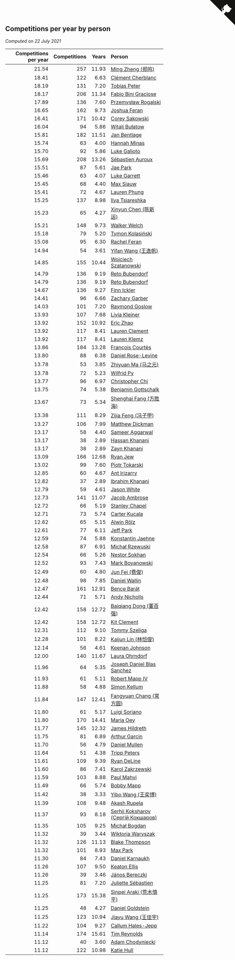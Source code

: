 ## Competitions per year by person

*Computed on 22 July 2021*

| Competitions per year | Competitions | Years | Person |
| ---: | ---: | ---: | :--- |
| 21.54 | 257 | 11.93 | [Ming Zheng (郑鸣)](https://www.worldcubeassociation.org/persons/2009ZHEN11) |
| 18.41 | 122 | 6.63 | [Clément Cherblanc](https://www.worldcubeassociation.org/persons/2014CHER05) |
| 18.19 | 131 | 7.20 | [Tobias Peter](https://www.worldcubeassociation.org/persons/2014PETE03) |
| 18.17 | 206 | 11.34 | [Fabio Bini Graciose](https://www.worldcubeassociation.org/persons/2010GRAC02) |
| 17.89 | 136 | 7.60 | [Przemysław Rogalski](https://www.worldcubeassociation.org/persons/2013ROGA02) |
| 16.65 | 162 | 9.73 | [Joshua Feran](https://www.worldcubeassociation.org/persons/2011FERA01) |
| 16.41 | 171 | 10.42 | [Corey Sakowski](https://www.worldcubeassociation.org/persons/2011SAKO01) |
| 16.04 | 94 | 5.86 | [Witali Bułatow](https://www.worldcubeassociation.org/persons/2015BUAT01) |
| 15.81 | 182 | 11.51 | [Jan Bentlage](https://www.worldcubeassociation.org/persons/2010BENT01) |
| 15.74 | 63 | 4.00 | [Hannah Minas](https://www.worldcubeassociation.org/persons/2017MINA04) |
| 15.70 | 92 | 5.86 | [Luke Galioto](https://www.worldcubeassociation.org/persons/2015GALI02) |
| 15.69 | 208 | 13.26 | [Sébastien Auroux](https://www.worldcubeassociation.org/persons/2008AURO01) |
| 15.51 | 87 | 5.61 | [Jae Park](https://www.worldcubeassociation.org/persons/2015PARK24) |
| 15.46 | 63 | 4.07 | [Luke Garrett](https://www.worldcubeassociation.org/persons/2017GARR05) |
| 15.45 | 68 | 4.40 | [Max Siauw](https://www.worldcubeassociation.org/persons/2017SIAU02) |
| 15.41 | 72 | 4.67 | [Lauren Phung](https://www.worldcubeassociation.org/persons/2016PHUN02) |
| 15.25 | 137 | 8.98 | [Ilya Tsiareshka](https://www.worldcubeassociation.org/persons/2012TERE01) |
| 15.23 | 65 | 4.27 | [Xinyun Chen (陈新运)](https://www.worldcubeassociation.org/persons/2017CHEN36) |
| 15.21 | 148 | 9.73 | [Walker Welch](https://www.worldcubeassociation.org/persons/2011WELC01) |
| 15.18 | 79 | 5.20 | [Tymon Kolasiński](https://www.worldcubeassociation.org/persons/2016KOLA02) |
| 15.08 | 95 | 6.30 | [Rachel Feran](https://www.worldcubeassociation.org/persons/2015FERA01) |
| 14.94 | 54 | 3.61 | [Yifan Wang (王逸帆)](https://www.worldcubeassociation.org/persons/2017WANY29) |
| 14.85 | 155 | 10.44 | [Wojciech Szatanowski](https://www.worldcubeassociation.org/persons/2011SZAT01) |
| 14.79 | 136 | 9.19 | [Reto Bubendorf](https://www.worldcubeassociation.org/persons/2012BUBE01) |
| 14.79 | 136 | 9.19 | [Reto Bubendorf](https://www.worldcubeassociation.org/persons/2012BUBE01) |
| 14.67 | 136 | 9.27 | [Finn Ickler](https://www.worldcubeassociation.org/persons/2012ICKL01) |
| 14.41 | 96 | 6.66 | [Zachary Garber](https://www.worldcubeassociation.org/persons/2014GARB01) |
| 14.03 | 101 | 7.20 | [Raymond Goslow](https://www.worldcubeassociation.org/persons/2014GOSL01) |
| 13.93 | 107 | 7.68 | [Livia Kleiner](https://www.worldcubeassociation.org/persons/2013KLEI03) |
| 13.92 | 152 | 10.92 | [Eric Zhao](https://www.worldcubeassociation.org/persons/2010ZHAO19) |
| 13.92 | 117 | 8.41 | [Lauren Clement](https://www.worldcubeassociation.org/persons/2013KLEM01) |
| 13.92 | 117 | 8.41 | [Lauren Klemz](https://www.worldcubeassociation.org/persons/2013KLEM01) |
| 13.86 | 184 | 13.28 | [François Courtès](https://www.worldcubeassociation.org/persons/2008COUR01) |
| 13.80 | 88 | 6.38 | [Daniel Rose-Levine](https://www.worldcubeassociation.org/persons/2015ROSE01) |
| 13.78 | 53 | 3.85 | [Zhiyuan Ma (马之元)](https://www.worldcubeassociation.org/persons/2017MAZH04) |
| 13.78 | 72 | 5.23 | [Wilfrid Py](https://www.worldcubeassociation.org/persons/2016PYWI01) |
| 13.77 | 96 | 6.97 | [Christopher Chi](https://www.worldcubeassociation.org/persons/2014CHIC01) |
| 13.75 | 74 | 5.38 | [Benjamin Gottschalk](https://www.worldcubeassociation.org/persons/2016GOTT01) |
| 13.67 | 73 | 5.34 | [Shenghai Fang (方胜海)](https://www.worldcubeassociation.org/persons/2016FANG01) |
| 13.38 | 111 | 8.29 | [Zijia Feng (冯子甲)](https://www.worldcubeassociation.org/persons/2013FENG02) |
| 13.27 | 106 | 7.99 | [Matthew Dickman](https://www.worldcubeassociation.org/persons/2013DICK01) |
| 13.17 | 58 | 4.40 | [Sameer Aggarwal](https://www.worldcubeassociation.org/persons/2017AGGA01) |
| 13.17 | 38 | 2.89 | [Hassan Khanani](https://www.worldcubeassociation.org/persons/2018KHAN26) |
| 13.17 | 38 | 2.89 | [Zayn Khanani](https://www.worldcubeassociation.org/persons/2018KHAN28) |
| 13.09 | 166 | 12.68 | [Ryan Jew](https://www.worldcubeassociation.org/persons/2008JEWR01) |
| 13.02 | 99 | 7.60 | [Piotr Tokarski](https://www.worldcubeassociation.org/persons/2013TOKA01) |
| 12.85 | 60 | 4.67 | [Ant Irizarry](https://www.worldcubeassociation.org/persons/2016IRIZ02) |
| 12.82 | 37 | 2.89 | [Ibrahim Khanani](https://www.worldcubeassociation.org/persons/2018KHAN27) |
| 12.79 | 59 | 4.61 | [Jason White](https://www.worldcubeassociation.org/persons/2016WHIT16) |
| 12.73 | 141 | 11.07 | [Jacob Ambrose](https://www.worldcubeassociation.org/persons/2010AMBR01) |
| 12.72 | 66 | 5.19 | [Stanley Chapel](https://www.worldcubeassociation.org/persons/2016CHAP04) |
| 12.71 | 73 | 5.74 | [Carter Kucala](https://www.worldcubeassociation.org/persons/2015KUCA01) |
| 12.62 | 65 | 5.15 | [Alwin Rölz](https://www.worldcubeassociation.org/persons/2016ROLZ01) |
| 12.61 | 77 | 6.11 | [Jeff Park](https://www.worldcubeassociation.org/persons/2015PARK08) |
| 12.59 | 74 | 5.88 | [Konstantin Jaehne](https://www.worldcubeassociation.org/persons/2015JAEH01) |
| 12.58 | 87 | 6.91 | [Michał Rzewuski](https://www.worldcubeassociation.org/persons/2014RZEW01) |
| 12.54 | 66 | 5.26 | [Nestor Sokhan](https://www.worldcubeassociation.org/persons/2016SOKH01) |
| 12.52 | 93 | 7.43 | [Mark Boyanowski](https://www.worldcubeassociation.org/persons/2014BOYA01) |
| 12.49 | 60 | 4.80 | [Jun Fei (费俊)](https://www.worldcubeassociation.org/persons/2016FEIJ02) |
| 12.48 | 98 | 7.85 | [Daniel Wallin](https://www.worldcubeassociation.org/persons/2013WALL03) |
| 12.47 | 161 | 12.91 | [Bence Barát](https://www.worldcubeassociation.org/persons/2008BARA01) |
| 12.44 | 71 | 5.71 | [Andy Nicholls](https://www.worldcubeassociation.org/persons/2015NICH04) |
| 12.42 | 158 | 12.72 | [Baiqiang Dong (董百强)](https://www.worldcubeassociation.org/persons/2008DONG06) |
| 12.42 | 158 | 12.72 | [Kit Clement](https://www.worldcubeassociation.org/persons/2008CLEM01) |
| 12.31 | 112 | 9.10 | [Tommy Szeliga](https://www.worldcubeassociation.org/persons/2012SZEL01) |
| 12.28 | 101 | 8.22 | [Kaijun Lin (林恺俊)](https://www.worldcubeassociation.org/persons/2013LINK01) |
| 12.14 | 56 | 4.61 | [Keenan Johnson](https://www.worldcubeassociation.org/persons/2016JOHN30) |
| 12.00 | 140 | 11.67 | [Laura Ohrndorf](https://www.worldcubeassociation.org/persons/2009OHRN01) |
| 11.96 | 64 | 5.35 | [Joseph Daniel Blas Sanchez](https://www.worldcubeassociation.org/persons/2016SANC08) |
| 11.93 | 61 | 5.11 | [Robert Mapp IV](https://www.worldcubeassociation.org/persons/2016IVRO01) |
| 11.88 | 58 | 4.88 | [Simon Kellum](https://www.worldcubeassociation.org/persons/2016KELL12) |
| 11.84 | 147 | 12.41 | [Fangyuan Chang (常方圆)](https://www.worldcubeassociation.org/persons/2009CHAN04) |
| 11.80 | 61 | 5.17 | [Luigi Soriano](https://www.worldcubeassociation.org/persons/2016SORI04) |
| 11.80 | 170 | 14.41 | [Maria Oey](https://www.worldcubeassociation.org/persons/2007OEYM01) |
| 11.77 | 145 | 12.32 | [James Hildreth](https://www.worldcubeassociation.org/persons/2009HILD01) |
| 11.75 | 81 | 6.89 | [Arthur Garcin](https://www.worldcubeassociation.org/persons/2014GARC27) |
| 11.70 | 56 | 4.79 | [Daniel Mullen](https://www.worldcubeassociation.org/persons/2016MULL04) |
| 11.64 | 51 | 4.38 | [Tripp Peters](https://www.worldcubeassociation.org/persons/2017PETE04) |
| 11.61 | 109 | 9.39 | [Ryan DeLine](https://www.worldcubeassociation.org/persons/2012DELI01) |
| 11.60 | 86 | 7.41 | [Karol Zakrzewski](https://www.worldcubeassociation.org/persons/2014ZAKR01) |
| 11.59 | 103 | 8.88 | [Paul Mahvi](https://www.worldcubeassociation.org/persons/2012MAHV01) |
| 11.49 | 66 | 5.74 | [Bobby Mapp](https://www.worldcubeassociation.org/persons/2015MAPP01) |
| 11.42 | 38 | 3.33 | [Yibo Wang (王奕博)](https://www.worldcubeassociation.org/persons/2018WANG39) |
| 11.39 | 108 | 9.48 | [Akash Rupela](https://www.worldcubeassociation.org/persons/2012RUPE01) |
| 11.37 | 93 | 8.18 | [Serhii Koksharov (Сергій Кокшаров)](https://www.worldcubeassociation.org/persons/2013KOKS01) |
| 11.35 | 105 | 9.25 | [Michał Bogdan](https://www.worldcubeassociation.org/persons/2012BOGD01) |
| 11.32 | 39 | 3.44 | [Wiktoria Waryszak](https://www.worldcubeassociation.org/persons/2018WARY01) |
| 11.32 | 126 | 11.13 | [Blake Thompson](https://www.worldcubeassociation.org/persons/2010THOM03) |
| 11.32 | 101 | 8.93 | [Max Park](https://www.worldcubeassociation.org/persons/2012PARK03) |
| 11.30 | 84 | 7.43 | [Daniel Karnaukh](https://www.worldcubeassociation.org/persons/2014KARN02) |
| 11.26 | 107 | 9.50 | [Keaton Ellis](https://www.worldcubeassociation.org/persons/2012ELLI01) |
| 11.26 | 39 | 3.46 | [János Bereczki](https://www.worldcubeassociation.org/persons/2018BERE01) |
| 11.25 | 81 | 7.20 | [Juliette Sébastien](https://www.worldcubeassociation.org/persons/2014SEBA01) |
| 11.25 | 173 | 15.38 | [Sinpei Araki (荒木慎平)](https://www.worldcubeassociation.org/persons/2006ARAK01) |
| 11.25 | 48 | 4.27 | [Daniel Goldstein](https://www.worldcubeassociation.org/persons/2017GOLD01) |
| 11.25 | 123 | 10.94 | [Jiayu Wang (王佳宇)](https://www.worldcubeassociation.org/persons/2010WANG53) |
| 11.22 | 104 | 9.27 | [Callum Hales-Jepp](https://www.worldcubeassociation.org/persons/2012HALE01) |
| 11.14 | 174 | 15.61 | [Tim Reynolds](https://www.worldcubeassociation.org/persons/2005REYN01) |
| 11.12 | 40 | 3.60 | [Adam Chodyniecki](https://www.worldcubeassociation.org/persons/2017CHOD02) |
| 11.12 | 122 | 10.98 | [Katie Hull](https://www.worldcubeassociation.org/persons/2010HULL01) |


<a href="https://github.com/jonatanklosko/wca_statistics" class="github-corner" aria-label="View source on Github"><svg width="80" height="80" viewBox="0 0 250 250" style="fill:#151513; color:#fff; position: absolute; top: 0; border: 0; right: 0;" aria-hidden="true"><path d="M0,0 L115,115 L130,115 L142,142 L250,250 L250,0 Z"></path><path d="M128.3,109.0 C113.8,99.7 119.0,89.6 119.0,89.6 C122.0,82.7 120.5,78.6 120.5,78.6 C119.2,72.0 123.4,76.3 123.4,76.3 C127.3,80.9 125.5,87.3 125.5,87.3 C122.9,97.6 130.6,101.9 134.4,103.2" fill="currentColor" style="transform-origin: 130px 106px;" class="octo-arm"></path><path d="M115.0,115.0 C114.9,115.1 118.7,116.5 119.8,115.4 L133.7,101.6 C136.9,99.2 139.9,98.4 142.2,98.6 C133.8,88.0 127.5,74.4 143.8,58.0 C148.5,53.4 154.0,51.2 159.7,51.0 C160.3,49.4 163.2,43.6 171.4,40.1 C171.4,40.1 176.1,42.5 178.8,56.2 C183.1,58.6 187.2,61.8 190.9,65.4 C194.5,69.0 197.7,73.2 200.1,77.6 C213.8,80.2 216.3,84.9 216.3,84.9 C212.7,93.1 206.9,96.0 205.4,96.6 C205.1,102.4 203.0,107.8 198.3,112.5 C181.9,128.9 168.3,122.5 157.7,114.1 C157.9,116.9 156.7,120.9 152.7,124.9 L141.0,136.5 C139.8,137.7 141.6,141.9 141.8,141.8 Z" fill="currentColor" class="octo-body"></path></svg></a><style>.github-corner:hover .octo-arm{animation:octocat-wave 560ms ease-in-out}@keyframes octocat-wave{0%,100%{transform:rotate(0)}20%,60%{transform:rotate(-25deg)}40%,80%{transform:rotate(10deg)}}@media (max-width:500px){.github-corner:hover .octo-arm{animation:none}.github-corner .octo-arm{animation:octocat-wave 560ms ease-in-out}}</style>
